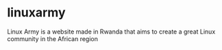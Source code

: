 # linuxarmy
Linux Army is a website made in Rwanda that aims to create a great Linux community in the African region
